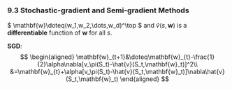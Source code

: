 ### 9.3 Stochastic-gradient and Semi-gradient Methods 

$ \mathbf{w}\doteq(w_1,w_2,\dots,w_d)^\top $ and $\hat{v}(s,\mathbf{w})$ is a **differentiable** function of $\mathbf{w}$ for all $s$.

**SGD**:
$$
\begin{aligned}
\mathbf{w}_{t+1}&\doteq\mathbf{w}_{t}-\frac{1}{2}\alpha\nabla[v_\pi(S_t)-\hat{v}(S_t,\mathbf{w}_t)]^2\\
&=\mathbf{w}_{t}+\alpha[v_\pi(S_t)-\hat{v}(S_t,\mathbf{w}_t)]\nabla\hat{v}(S_t,\mathbf{w}_t)
\end{aligned}
$$
